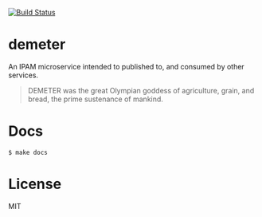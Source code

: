 [![Build Status](http://img.shields.io/travis/retr0h/demeter.svg?style=flat-square)](https://travis-ci.org/retr0h/demeter)

demeter
=======

An IPAM microservice intended to published to, and consumed by other services. 

> DEMETER was the great Olympian goddess of agriculture, grain, and bread, the
  prime sustenance of mankind.

Docs
====

    $ make docs

License
=======

MIT
